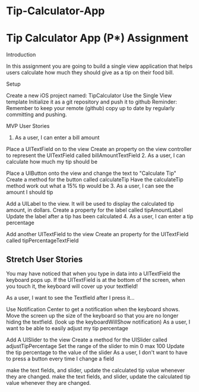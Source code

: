 # Tip-Calculator-App

<h1>Tip Calculator App (P*) Assignment</h1>

Introduction

In this assignment you are going to build a single view application that helps users calculate how much they should give as a tip on their food bill.

Setup

Create a new iOS project named: TipCalculator
Use the Single View template
Initialize it as a git repository and push it to github
Reminder: Remember to keep your remote (github) copy up to date by regularly committing and pushing.

MVP User Stories

1. As a user, I can enter a bill amount

Place a UITextField on to the view
Create an property on the view controller to represent the UITextField called billAmountTextField
2. As a user, I can calculate how much my tip should be

Place a UIButton onto the view and change the text to "Calculate Tip"
Create a method for the button called calculateTip
Have the calculateTip method work out what a 15% tip would be
3. As a user, I can see the amount I should tip

Add a UILabel to the view. It will be used to display the calculated tip amount, in dollars.
Create a property for the label called tipAmountLabel
Update the label after a tip has been calculated
4. As a user, I can enter a tip percentage

Add another UITextField to the view
Create an property for the UITextField called tipPercentageTextField


<h2>Stretch User Stories</h2>

You may have noticed that when you type in data into a UITextField the keyboard pops up. If the UITextField is at the bottom of the screen, when you touch it, the keyboard will cover up your textfield!

As a user, I want to see the Textfield after I press it...

Use Notification Center to get a notification when the keyboard shows. Move the screen up the size of the keyboard so that you are no longer hiding the textfield. (look up the keyboardWillShow notification)
As a user, I want to be able to easily adjust my tip percentage

Add A UISlider to the view
Create a method for the UISlider called adjustTipPercentage
Set the range of the slider to min 0 max 100
Update the tip percentage to the value of the slider
As a user, I don't want to have to press a button every time I change a field

make the text fields, and slider, update the calculated tip value whenever they are changed.
make the text fields, and slider, update the calculated tip value whenever they are changed.
